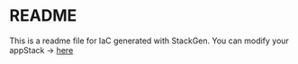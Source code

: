 # README
This is a readme file for IaC generated with StackGen.
You can modify your appStack -> [here](http://main.dev.stackgen.com/appstacks/4b7fd252-7b26-46aa-9480-253b7369ae89)
